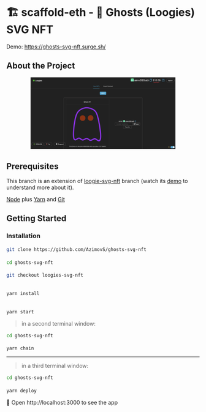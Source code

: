# 🏗 scaffold-eth - 🔵 Ghosts (Loogies) SVG NFT

Demo: https://ghosts-svg-nft.surge.sh/

## About the Project

<p align="center">
  <img src="demo.png" alt="demo" width="75%"/>
</p>


## Prerequisites

This branch is an extension of [loogie-svg-nft](https://github.com/scaffold-eth/scaffold-eth/tree/loogies-svg-nft) branch (watch its [demo](https://www.youtube.com/watch?v=m0bwE5UelEo) to understand more about it).

[Node](https://nodejs.org/en/download/) plus [Yarn](https://classic.yarnpkg.com/en/docs/install/) and [Git](https://git-scm.com/downloads)

## Getting Started

### Installation


```bash
git clone https://github.com/AzimovS/ghosts-svg-nft

cd ghosts-svg-nft

git checkout loogies-svg-nft
```

```bash

yarn install

```

```bash

yarn start

```

> in a second terminal window:

```bash
cd ghosts-svg-nft

yarn chain

```

---

> in a third terminal window:


```bash
cd ghosts-svg-nft

yarn deploy

```

📱 Open http://localhost:3000 to see the app

